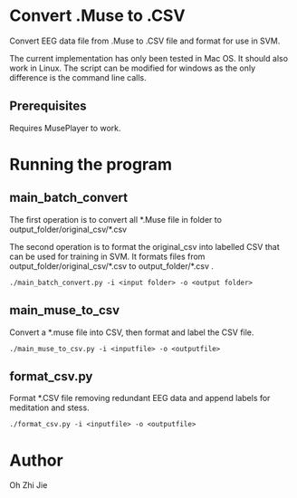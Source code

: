 # Convert .Muse to .CSV

Convert EEG data file from .Muse to .CSV file and format for use in SVM.

The current implementation has only been tested in Mac OS. It should also work in Linux. The script can be modified for windows as the only difference is the command line calls. 

## Prerequisites

Requires MusePlayer to work.

# Running the program

## main_batch_convert
The first operation is to convert all \*.Muse file in folder to output_folder/original_csv/\*.csv

The second operation is to format the original_csv into labelled CSV that can be used for training in SVM. It formats files from output_folder/original_csv/\*.csv to output_folder/\*.csv .
```
./main_batch_convert.py -i <input folder> -o <output folder>
```

## main_muse_to_csv
Convert a \*.muse file  into CSV, then format and label the CSV file.
```
./main_muse_to_csv.py -i <inputfile> -o <outputfile>
```

## format_csv.py
Format \*.CSV file removing redundant EEG data and append labels for meditation and stess.

```
./format_csv.py -i <inputfile> -o <outputfile>
```

# Author
Oh Zhi Jie
